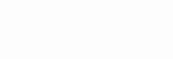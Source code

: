 <!-- make the url links red also-->
<style>
  body {
    font-family: 'Courier New', Courier, monospace;
    color: white;
  }
</style>

# Welcome to my website!
<ul>
<li><a href="./contact.md" style="color: white;">Contact Info</a></li>
<li><a href="./aboutme.md" style="color: white;">Contact Info</a></li>
</ul>
I'm in the process of creating my website :)

<!-- make the background a gif of stars-->
<style>
  body {
    background-image: url('matrix2.gif');
  }
</style>